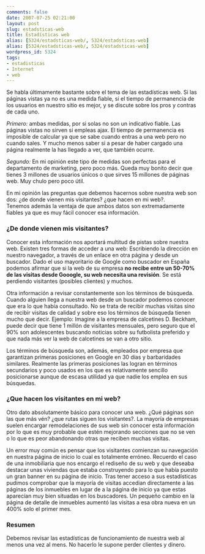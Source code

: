 ```yaml
---
comments: false
date: 2007-07-25 02:21:00
layout: post
slug: estadsticas-web
title: Estadísticas web
alias: [5324/estadsticas-web/, 5324/estadsticas-web]
alias: [5324/estadsticas-web/, 5324/estadsticas-web]
wordpress_id: 5324
tags:
- estadisticas
- Internet
- web
---
```


Se habla últimamente bastante sobre el tema de las estadísticas web. Si las páginas vistas ya no es una medida fiable, si el tiempo de permanencia de los usuarios en nuestro sitio es mejor, y se discute sobre los pros y contras de cada uno.




_Primero:_  ambas medidas, por si solas no son un indicativo fiable.  Las páginas vistas no sirven si empleas ajax.  El tiempo de permanencia es imposible de calcular ya que se sabe cuando entras a una web pero no cuando sales.  Y mucho menos saber si a pesar de haber cargado una página realmente la has llegado a ver, que también ocurre.  

_Segundo:_ En mi opinión este tipo de medidas son perfectas para el departamento de marketing, pero poco más.  Queda muy bonito decir que tienes 3 millones de usuarios únicos o que sirves 15 millones de páginas web.  Muy chulo pero poco útil. 




En mi opinión las preguntas que debemos hacernos sobre nuestra web son dos: ¿de donde vienen mis visitantes?  ¿que hacen en mi web?.  
Tenemos además la ventaja de que ambos datos son extremadamente fiables ya que es muy fácil conocer esa información.




### ¿De donde vienen mis visitantes?




Conocer esta información nos aportará multitud de pistas sobre nuestra web.  Existen tres formas de acceder a una web: Escribiendo la dirección en nuestro navegador, a través de un enlace en otra página y desde un buscador.  Dado el uso mayoritario de Google como buscador en España podemos afirmar que si la web de su empresa **no recibe entre un 50-70% de las visitas desde Gooogle, su web necesita una revisión**.  Se está perdiendo visitantes (posibles clientes) y muchos.




Otra información a revisar constantemente son los términos de búsqueda.  Cuando alguien llega a nuestra web desde un buscador podemos conocer que era lo que había consultado.  No se trata de recibir muchas visitas sino de recibir visitas de calidad y sobre eso los términos de búsqueda tienen mucho que decir. Ejemplo: Imagine a la empresa de calcetines D. Beckham, puede decir que tiene 1 millón de visitantes mensuales, pero seguro que el 90% son adolescentes buscando noticias sobre su futbolista preferido y que nada más ver la web de calcetines se van a otro sitio.




Los términos de búsqueda son, además, empleados por empresa que garantizan primeras posiciones en Google en 30 días y barbaridades similares.  Realmente las primeras posiciones las logran en términos secundarios y poco usados en los que es relativamente sencillo posicionarse aunque de escasa utilidad ya que nadie los emplea en sus búsquedas.




### ¿Que hacen los visitantes en mi web?




Otro dato absolutamente básico para conocer una web.  ¿Qué páginas son las que más vén? ¿que rutas siguen los visitantes?.  La mayoría de empresas suelen encargar remodelaciones de sus web sin conocer esta información por lo que es muy probable que estén mejorando secciones que no se ven o lo que es peor abandonando otras que reciben muchas visitas.




Un error muy común es pensar que los visitantes comienzan su navegación en nuestra página de inicio lo cual es totalmente erróneo.  Recuerdo el caso de una inmobiliaria que nos encargo el rediseño de su web y que deseaba destacar unas viviendas que estaba construyendo para lo que había puesto un gran banner en su página de inicio.  Tras tener acceso a sus estadísticas pudimos comprobar que la mayoría de visitas accedian directamente a las páginas de los inmuebles en lugar de a la página de inicio ya que estas aparecían muy bien situadas en los buscadores.  Un pequeño cambio en la página de detalle de inmuebles aumentó las visitas a esa obra nueva en un 400% solo el primer mes.




### Resumen




Debemos revisar las estadísticas de funcionamiento de nuestra web al menos una vez al mens.  No hacerlo le supone perder clientes y dinero.
